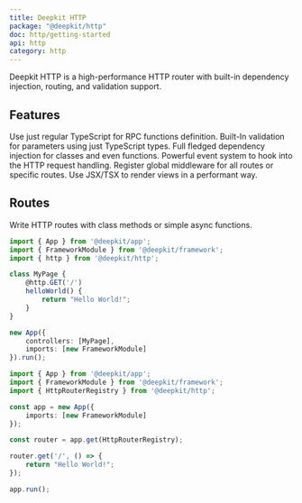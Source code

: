 ```yaml
---
title: Deepkit HTTP
package: "@deepkit/http"
doc: http/getting-started
api: http
category: http
---
```


<p class="introduction">
    Deepkit HTTP is a high-performance HTTP router with built-in dependency injection, routing, and validation support.
</p>


## Features

<div class="app-boxes-small">
    <box title="Runtime Types">Use just regular TypeScript for RPC functions definition.</box>
    <box title="Validation">Built-In validation for parameters using just TypeScript types.</box>
    <box title="Dependency Injection">Full fledged dependency injection for classes and even functions.</box>
    <box title="Event System">Powerful event system to hook into the HTTP request handling.</box>
    <box title="Middleware">Register global middleware for all routes or specific routes.</box>
    <box title="JSX Views">Use JSX/TSX to render views in a performant way.</box>
    
</div>

<feature class="center">

## Routes

Write HTTP routes with class methods or simple async functions.

```typescript title=class-routes.ts
import { App } from '@deepkit/app';
import { FrameworkModule } from '@deepkit/framework';
import { http } from '@deepkit/http';

class MyPage {
    @http.GET('/')
    helloWorld() {
        return "Hello World!";
    }
}

new App({
    controllers: [MyPage],
    imports: [new FrameworkModule]
}).run();
```

```typescript title=functional-routes.ts
import { App } from '@deepkit/app';
import { FrameworkModule } from '@deepkit/framework';
import { HttpRouterRegistry } from '@deepkit/http';

const app = new App({
    imports: [new FrameworkModule]
});

const router = app.get(HttpRouterRegistry);

router.get('/', () => {
    return "Hello World!";
});

app.run();
```

</feature>
